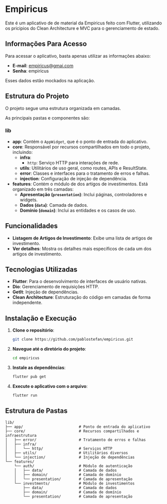 # Empiricus

Este é um aplicativo de de material da Empiricus feito com Flutter, utilizando os pricipios do Clean Architecture e MVC
para o gerenciamento de estado.

## Informações Para Acesso

Para acessar o aplicativo, basta apenas utilizar as informações abaixo:

- **E-mail**: empiricus@gmai.com
- **Senha**: empiricus

Esses dados estão mockados na aplicação.

## Estrutura do Projeto

O projeto segue uma estrutura organizada em camadas.

As principais pastas e componentes são:

### lib

- **app**: Contém o `AppWidget`, que é o ponto de entrada do aplicativo.
- **core**: Responsável por recursos compartilhados em todo o projeto, incluindo:
    - **infra**:
        - `http`: Serviço HTTP para interações de rede.
    - **utils**: Utilitários de uso geral, como routes, APIs e ResultState.
    - **error**: Classes e interfaces para o tratamento de erros e falhas.
    - **injection**: Configuração de injeção de dependência.
- **features**: Contém o módulo de dos artigos de investimentos. Está organizado em três camadas:
    - **Apresentação (`presentation`)**: Inclui páginas, controladores e widgets.
    - **Dados (`data`)**: Camada de dados.
    - **Domínio (`domain`)**: Inclui as entidades e os casos de uso.

## Funcionalidades

- **Listagem de Artigos de Investimento**: Exibe uma lista de artigos de investimento.
- **Ver detalhes**: Mostra os detalhes mais especificos de cada um dos artigos de investimento.

## Tecnologias Utilizadas

- **Flutter**: Para o desenvolvimento de interfaces de usuário nativas.
- **Dio**: Gerenciamento de requisições HTTP.
- **GetIt**: Injeção de dependências.
- **Clean Architecture**: Estruturação do código em camadas de forma independente.

## Instalação e Execução

1. **Clone o repositório**:
   ```bash
   git clone https://github.com/pablostefan/empiricus.git
   ```

2. **Navegue até o diretório do projeto**:
   ```bash
   cd empiricus
   ```

3. **Instale as dependências**:
   ```bash
   flutter pub get
   ```

4. **Execute o aplicativo com o arquivo**:
    ```bash
    flutter run
    ```

## Estrutura de Pastas

```plaintext
lib/
├── app/                         # Ponto de entrada do aplicativo
├── core/                        # Recursos compartilhados e infraestrutura
│   ├── error/                   # Tratamento de erros e falhas
│   ├── infra/
│   │   └── http/                # Serviços HTTP
│   ├── utils/                   # Utilitários diversos
│   └── injection/               # Injeção de dependências
└── features/
    └── auth/                    # Módulo de autenticação
    │   ├── data/                # Camada de dados
    │   ├── domain/              # Camada de domínio
    │   └── presentation/        # Camada de apresentação
    └── investments/             # Módulo de investimentos
        ├── data/                # Camada de dados
        ├── domain/              # Camada de domínio
        └── presentation/        # Camada de apresentação
```